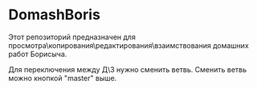 # DomashBoris
Этот репозиторий предназначен для просмотра\копирования\редактирования\взаимствования домашних работ Борисыча.

Для переключения между Д\З нужно сменить ветвь. Сменить ветвь можно кнопкой "master" выше.
